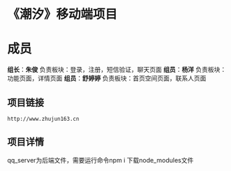 # 《潮汐》移动端项目


# 成员
**组长**：**朱俊**
负责板块：登录，注册，短信验证，聊天页面
**组员**：**杨洋**
负责板块：功能页面，详情页面
**组员**：**舒婷婷**
负责板块：首页空间页面，联系人页面

## 项目链接

    http://www.zhujun163.cn

## 项目详情
qq_server为后端文件，需要运行命令npm i 下载node_modules文件
